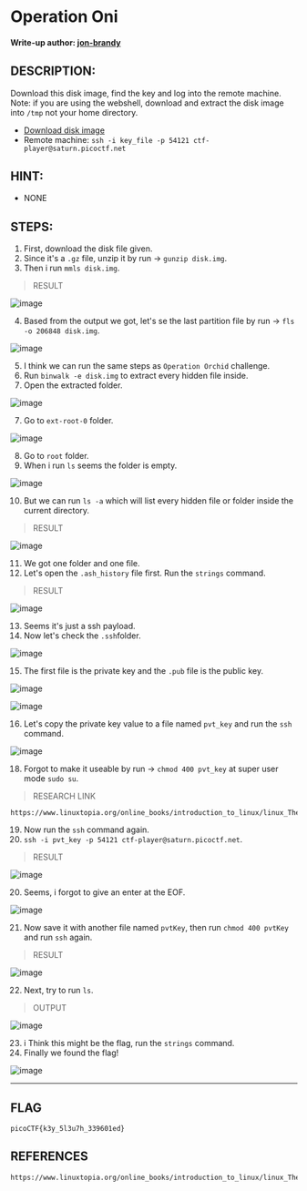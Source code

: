 # Operation Oni
#### Write-up author: [jon-brandy](https://github.com/jon-brandy)
## DESCRIPTION:
Download this disk image, find the key and log into the remote machine.
Note: if you are using the webshell, download and extract the disk image into `/tmp` not your home directory.
- [Download disk image]()
- Remote machine: `ssh -i key_file -p 54121 ctf-player@saturn.picoctf.net`
## HINT:
- NONE
## STEPS:
1. First, download the disk file given.
2. Since it's a `.gz` file, unzip it by run -> `gunzip disk.img`.
3. Then i run `mmls disk.img`.

> RESULT

![image](https://user-images.githubusercontent.com/70703371/182285628-524bd9e4-2762-4260-8799-5d5c6d250268.png)

4. Based from the output we got, let's se the last partition file by run -> `fls -o 206848 disk.img`.

![image](https://user-images.githubusercontent.com/70703371/182288253-207f5fee-827d-4d5e-919e-1cdd53bce1c3.png)

5. I think we can run the same steps as `Operation Orchid` challenge.
6. Run `binwalk -e disk.img` to extract every hidden file inside.
7. Open the extracted folder.

![image](https://user-images.githubusercontent.com/70703371/182285733-7688da31-a210-45b4-96fb-08bab302363a.png)

7. Go to `ext-root-0` folder.

![image](https://user-images.githubusercontent.com/70703371/182285814-dd966419-823b-4b14-8c20-87bb59028a59.png)

8. Go to `root` folder.
9. When i run `ls` seems the folder is empty.

![image](https://user-images.githubusercontent.com/70703371/182285922-6e40cd05-b310-4771-96d6-e17a4652a07a.png)

10. But we can run `ls -a` which will list every hidden file or folder inside the current directory.

> RESULT

![image](https://user-images.githubusercontent.com/70703371/182285994-4ccee732-7d76-40d8-914f-514c44f90e29.png)

11. We got one folder and one file.
12. Let's open the `.ash_history` file first. Run the `strings` command.

> RESULT

![image](https://user-images.githubusercontent.com/70703371/182286203-f5adbc00-51a4-4651-9a57-bd8920d6183b.png)

13. Seems it's just a ssh payload.
14. Now let's check the `.ssh`folder.

![image](https://user-images.githubusercontent.com/70703371/182286301-93c391a1-7c2e-444c-9f28-29b66f3a93a0.png)

15. The first file is the private key and the `.pub` file is the public key.

![image](https://user-images.githubusercontent.com/70703371/182286402-28e3d899-f941-4c53-a94c-e31c16d6b6fd.png)

![image](https://user-images.githubusercontent.com/70703371/182286423-d78fe840-5c5d-452f-aabe-5e77e8eca96a.png)

16. Let's copy the private key value to a file named `pvt_key` and run the `ssh` command.

![image](https://user-images.githubusercontent.com/70703371/182291604-29060d2d-d505-43d1-9ef8-6bb63f49ea33.png)

18. Forgot to make it useable by run -> `chmod 400 pvt_key` at super user mode `sudo su`.

> RESEARCH LINK

```
https://www.linuxtopia.org/online_books/introduction_to_linux/linux_The_chmod_command.html
```

19. Now run the `ssh` command again.
20. `ssh -i pvt_key -p 54121 ctf-player@saturn.picoctf.net`.

> RESULT

![image](https://user-images.githubusercontent.com/70703371/182292689-92a3940c-f059-47e2-8349-c6976812244b.png)

20. Seems, i forgot to give an enter at the EOF.

![image](https://user-images.githubusercontent.com/70703371/182292783-c32da856-883a-4420-a196-77f77009c544.png)

21. Now save it with another file named `pvtKey`, then run `chmod 400 pvtKey` and run `ssh` again.

> RESULT

![image](https://user-images.githubusercontent.com/70703371/182292995-88fdb445-ab6d-41a8-8585-e3b568d0cbfc.png)

22. Next, try to run `ls`.

> OUTPUT

![image](https://user-images.githubusercontent.com/70703371/182293054-523d849f-58db-4c53-b0af-c4dc49e9e7c7.png)

23. i Think this might be the flag, run the `strings` command.
24. Finally we found the flag!

![image](https://user-images.githubusercontent.com/70703371/182293135-64a6a492-e908-45bb-a84b-78643b412509.png)


---

## FLAG

```
picoCTF{k3y_5l3u7h_339601ed}
```


## REFERENCES

```
https://www.linuxtopia.org/online_books/introduction_to_linux/linux_The_chmod_command.html
```

